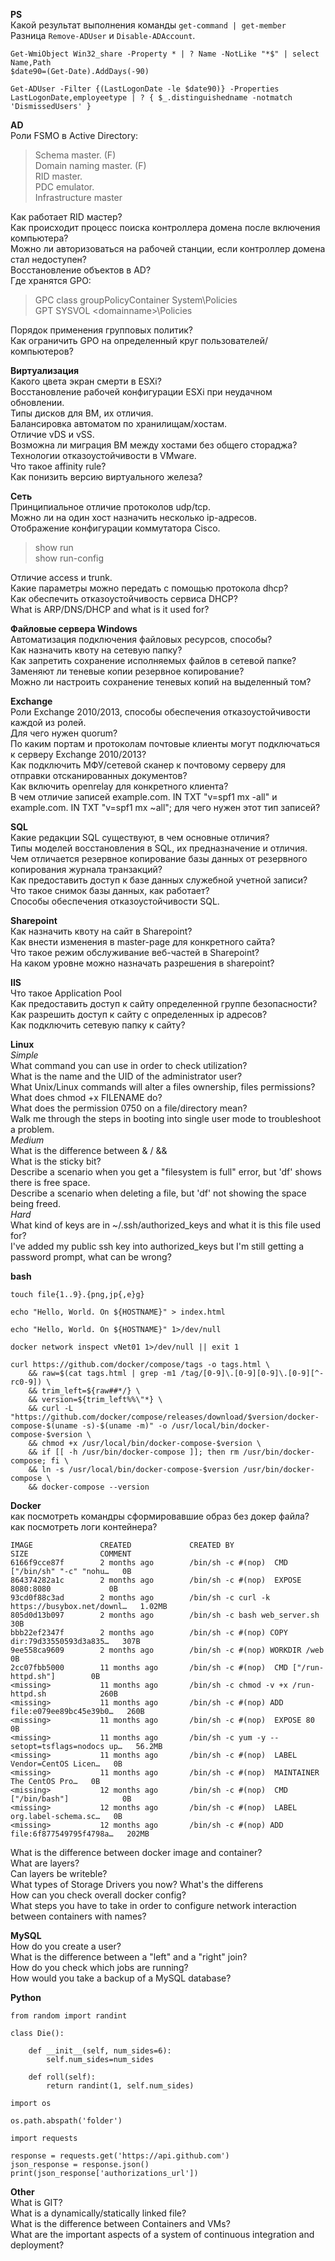 **PS**  
Какой результат выполнения команды `get-command | get-member`  
Разница `Remove-ADUser` и `Disable-ADAccount`.
```
Get-WmiObject Win32_share -Property * | ? Name -NotLike "*$" | select Name,Path  
$date90=(Get-Date).AddDays(-90)
```
```
Get-ADUser -Filter {(LastLogonDate -le $date90)} -Properties LastLogonDate,employeetype | ? { $_.distinguishedname -notmatch 'DismissedUsers' }
```
**AD**  
Роли FSMO в Active Directory:
> Schema master. (F)  
> Domain naming master. (F)  
> RID master.  
> PDC emulator.  
> Infrastructure master  

Как работает RID мастер?  
Как происходит процесс поиска контроллера домена после включения компьютера?  
Можно ли авторизоваться на рабочей станции, если контроллер домена стал недоступен?  
Восстановление объектов в AD?  
Где хранятся GPO:  
> GPC class groupPolicyContainer System\Policies  
> GPT SYSVOL \<domainname>\Policies  

Порядок применения групповых политик?  
Как ограничить GPO на определенный круг пользователей/компьютеров?  

**Виртуализация**  
Какого цвета экран смерти в ESXi?  
Восстановление рабочей конфигурации ESXi при неудачном обновлении.  
Типы дисков для ВМ, их отличия.  
Балансировка автоматом по хранилищам/хостам.  
Отличие vDS и vSS.  
Возможна ли миграция ВМ между хостами без общего стораджа?  
Технологии отказоустойчивости в VMware.  
Что такое affinity rule?  
Как понизить версию виртуального железа?  

**Сеть**  
Принципиальное отличие протоколов udp/tcp.  
Можно ли на один хост назначить несколько ip-адресов.  
Отображение конфигурации коммутатора Cisco.  
> show run  
> show run-config  

Отличие access и trunk.  
Какие параметры можно передать с помощью протокола dhcp?  
Как обеспечить отказоустойчивость сервиса DHCP?  
What is ARP/DNS/DHCP and what is it used for?  

**Файловые сервера Windows**  
Автоматизация подключения файловых ресурсов, способы?  
Как назначить квоту на сетевую папку?  
Как запретить сохранение исполняемых файлов в сетевой папке?  
Заменяют ли теневые копии резервное копирование?  
Можно ли настроить сохранение теневых копий на выделенный том?  

**Exchange**  
Роли Exchange 2010/2013, способы обеспечения отказоустойчивости каждой из ролей.  
Для чего нужен quorum?  
По каким портам и протоколам почтовые клиенты могут подключаться к серверу Exchange 2010/2013?  
Как подключить МФУ/сетевой сканер к почтовому серверу для отправки отсканированных документов?  
Как включить openrelay для конкретного клиента?  
В чем отличие записей example.com. IN TXT "v=spf1 mx -all" и example.com. IN TXT "v=spf1 mx ~all"; для чего нужен этот тип записей?  

**SQL**  
Какие редакции SQL существуют, в чем основные отличия?  
Типы моделей восстановления в SQL, их предназначение и отличия.  
Чем отличается резервное копирование базы данных от резервного копирования журнала транзакций?  
Как предоставить доступ к базе данных служебной учетной записи?  
Что такое снимок базы данных, как работает?  
Способы обеспечения отказоустойчивости SQL.  

**Sharepoint**  
Как назначить квоту на сайт в Sharepoint?  
Как внести изменения в master-page для конкретного сайта?  
Что такое режим обслуживание веб-частей в Sharepoint?  
На каком уровне можно назначать разрешения в sharepoint?  

**IIS**  
Что такое Application Pool  
Как предоставить доступ к сайту определенной группе безопасности?  
Как разрешить доступ к сайту с определенных ip адресов?  
Как подключить сетевую папку к сайту?  

**Linux**  
*Simple*  
What command you can use in order to check utilization?  
What is the name and the UID of the administrator user?  
What Unix/Linux commands will alter a files ownership, files permissions?  
What does chmod +x FILENAME do?  
What does the permission 0750 on a file/directory  mean?  
Walk me through the steps in booting into single user mode to troubleshoot a problem.  
*Medium*  
What is the difference between & / &&  
What is the sticky bit?  
Describe a scenario when you get a "filesystem is full" error, but 'df' shows there is free space.  
Describe a scenario when deleting a file, but 'df' not showing the space being freed.  
*Hard*  
What kind of keys are in ~/.ssh/authorized_keys and what it is this file used for?  
I've added my public ssh key into authorized_keys but I'm still getting a password prompt, what can be wrong?  

**bash**  
```
touch file{1..9}.{png,jp{,e}g}
```
```
echo "Hello, World. On ${HOSTNAME}" > index.html
```
```
echo "Hello, World. On ${HOSTNAME}" 1>/dev/null
```
```
docker network inspect vNet01 1>/dev/null || exit 1
```
```
curl https://github.com/docker/compose/tags -o tags.html \
    && raw=$(cat tags.html | grep -m1 /tag/[0-9]\.[0-9][0-9]\.[0-9][^-rc0-9]) \
    && trim_left=${raw##*/} \
    && version=${trim_left%%\"*} \
    && curl -L "https://github.com/docker/compose/releases/download/$version/docker-compose-$(uname -s)-$(uname -m)" -o /usr/local/bin/docker-compose-$version \
    && chmod +x /usr/local/bin/docker-compose-$version \
    && if [[ -h /usr/bin/docker-compose ]]; then rm /usr/bin/docker-compose; fi \
    && ln -s /usr/local/bin/docker-compose-$version /usr/bin/docker-compose \
    && docker-compose --version
```

**Docker**  
как посмотреть командры сформировавшие образ без докер файла?  
как посмотреть логи контейнера?  
```
IMAGE               CREATED             CREATED BY                                      SIZE                COMMENT
6166f9cce87f        2 months ago        /bin/sh -c #(nop)  CMD ["/bin/sh" "-c" "nohu…   0B
864374282a1c        2 months ago        /bin/sh -c #(nop)  EXPOSE 8080:8080             0B
93cd0f88c3ad        2 months ago        /bin/sh -c curl -k https://busybox.net/downl…   1.02MB
805d0d13b097        2 months ago        /bin/sh -c bash web_server.sh                   30B
bbb22ef2347f        2 months ago        /bin/sh -c #(nop) COPY dir:79d33550593d3a835…   307B
9ee558ca9609        2 months ago        /bin/sh -c #(nop) WORKDIR /web                  0B
2cc07fbb5000        11 months ago       /bin/sh -c #(nop)  CMD ["/run-httpd.sh"]        0B
<missing>           11 months ago       /bin/sh -c chmod -v +x /run-httpd.sh            260B
<missing>           11 months ago       /bin/sh -c #(nop) ADD file:e079ee89bc45e39b0…   260B
<missing>           11 months ago       /bin/sh -c #(nop)  EXPOSE 80                    0B
<missing>           11 months ago       /bin/sh -c yum -y --setopt=tsflags=nodocs up…   56.2MB
<missing>           11 months ago       /bin/sh -c #(nop)  LABEL Vendor=CentOS Licen…   0B
<missing>           11 months ago       /bin/sh -c #(nop)  MAINTAINER The CentOS Pro…   0B
<missing>           12 months ago       /bin/sh -c #(nop)  CMD ["/bin/bash"]            0B
<missing>           12 months ago       /bin/sh -c #(nop)  LABEL org.label-schema.sc…   0B
<missing>           12 months ago       /bin/sh -c #(nop) ADD file:6f877549795f4798a…   202MB
```
What is the difference between docker image and container?  
What are layers?  
Can layers be writeble?  
What types of Storage Drivers you now? What's the differens  
How can you check overall docker config?  
What steps you have to take in order to configure network interaction between containers with names?  

**MySQL**  
How do you create a user?  
What is the difference between a "left" and a "right" join?  
How do you check which jobs are running?  
How would you take a backup of a MySQL database?  

**Python**  
```
from random import randint

class Die():
    
    def __init__(self, num_sides=6):
        self.num_sides=num_sides

    def roll(self):
        return randint(1, self.num_sides)
```
```
import os

os.path.abspath('folder')
```
```
import requests

response = requests.get('https://api.github.com')
json_response = response.json()
print(json_response['authorizations_url'])
```

**Other**  
What is GIT?  
What is a dynamically/statically linked file?  
What is the difference between Containers and VMs?  
What are the important aspects of a system of continuous integration and deployment?  
